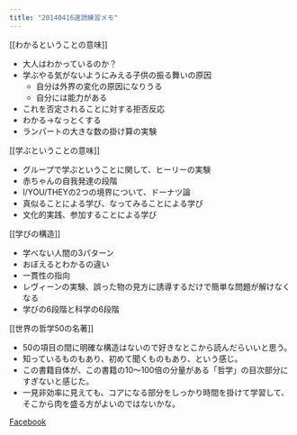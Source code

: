 ```yaml
---
title: "20140416速読練習メモ"
---
```


[[わかるということの意味]]
- 大人はわかっているのか？
- 学ぶやる気がないようにみえる子供の振る舞いの原因
    - 自分は外界の変化の原因になりうる
    - 自分には能力がある
- これを否定されることに対する拒否反応
- わかる→なっとくする
- ランパートの大きな数の掛け算の実験

[[学ぶということの意味]]
- グループで学ぶということに関して、ヒーリーの実験
- 赤ちゃんの自我発達の段階
- I/YOU/THEYの2つの境界について、ドーナツ論
- 真似ることによる学び、なってみることによる学び
- 文化的実践、参加することによる学び

[[学びの構造]]
- 学べない人間の3パターン
- おぼえるとわかるの違い
- 一貫性の指向
- レヴィーンの実験、誤った物の見方に誘導するだけで簡単な問題が解けなくなる
- 学びの6段階と科学の6段階

[[世界の哲学50の名著]]
- 50の項目の間に明確な構造はないので好きなとこから読んだらいいと思う。
- 知っているものもあり、初めて聞くものもあり、という感じ。
- この書籍自体が、この書籍の10〜100倍の分量がある「哲学」の目次部分にすぎないと感じた。
- 一見非効率に見えても、コアになる部分をしっかり時間を掛けて学習して、そこから肉を盛る方がよいのではないかな。

[Facebook](https://www.facebook.com/nishiohirokazu/posts/10203072806437605)
